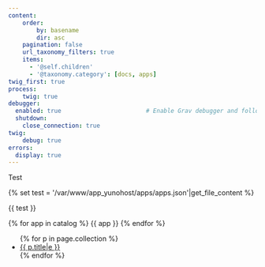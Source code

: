 ```yaml
---
content:
    order:
        by: basename
        dir: asc
    pagination: false
    url_taxonomy_filters: true
    items:
      - '@self.children'
      - '@taxonomy.category': [docs, apps]
twig_first: true
process:
    twig: true
debugger:
  enabled: true                        # Enable Grav debugger and following settings
  shutdown:
    close_connection: true
twig:
    debug: true
errors:
  display: true
---
```


Test

{% set test = '/var/www/app_yunohost/apps/apps.json'|get_file_content %}

{{ test }}

{% for app in catalog %}
    {{ app }}
{% endfor %}

<ul>
{% for p in page.collection %}
   <li><a href="{{ p.url }}">{{ p.title|e }}</a></li>
{% endfor %}
</ul>
